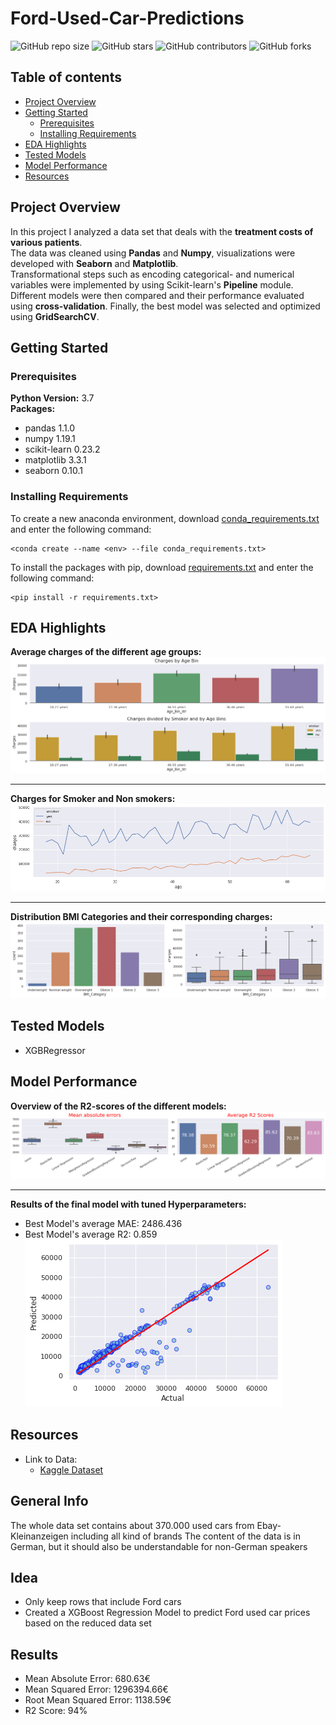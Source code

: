 # Ford-Used-Car-Predictions

![GitHub repo size](https://img.shields.io/github/repo-size/rm-kara/Ford-Used-Car-Predictions)
![GitHub stars](https://img.shields.io/github/stars/rm-kara/Ford-Used-Car-Predictions)
![GitHub contributors](https://img.shields.io/github/contributors/rm-kara/Ford-Used-Car-Predictions)
![GitHub forks](https://img.shields.io/github/forks/rm-kara/Ford-Used-Car-Predictions)

## Table of contents
* [Project Overview](#project-overview)
* [Getting Started](#getting-started)
    - [Prerequisites](#prerequisites)
    - [Installing Requirements](#installing-requirements)
* [EDA Highlights](#eda-highlights)
* [Tested Models](#tested-models)
* [Model Performance](#model-performance)
* [Resources](#resources)

## Project Overview
In this project I analyzed a data set that deals with the **treatment costs of various patients**.  
The data was cleaned using **Pandas** and **Numpy**, visualizations were developed with **Seaborn** and **Matplotlib**.  
Transformational steps such as encoding categorical- and numerical variables were implemented by using Scikit-learn's **Pipeline** module.  
Different models were then compared and their performance evaluated using **cross-validation**. Finally, the best model was selected and optimized using **GridSearchCV**.

## Getting Started

### Prerequisites
**Python Version:** 3.7  
**Packages:**
* pandas 1.1.0 
* numpy 1.19.1
* scikit-learn 0.23.2
* matplotlib 3.3.1
* seaborn 0.10.1

### Installing Requirements
To create a new anaconda environment, download [conda_requirements.txt](https://github.com/rm-kara/Medical-Insurance-Costs/blob/master/conda_requirements.txt) and enter the following command:  
```
<conda create --name <env> --file conda_requirements.txt>
```
To install the packages with pip, download [requirements.txt](https://github.com/rm-kara/Medical-Insurance-Costs/blob/master/requirements.txt) and enter the following command:  
```
<pip install -r requirements.txt>
```
## EDA Highlights
**Average charges of the different age groups:** 
![alt text](https://github.com/rm-kara/Medical-Insurance-Costs/blob/master/img/charts/Charges-Age-Groups.png "Charges Age Groups")
***
**Charges for Smoker and Non smokers:**
![alt text](https://github.com/rm-kara/Medical-Insurance-Costs/blob/master/img/charts/Smoker-vs-NonSmoker.png "Smokers vs. Non Smokers")
***
**Distribution BMI Categories and their corresponding charges:**
![alt text](https://github.com/rm-kara/Medical-Insurance-Costs/blob/master/img/charts/BMI-Distribution%26Charges.png "BMI Categories & Charges")


## Tested Models
* XGBRegressor

## Model Performance
**Overview of the R2-scores of the different models:**
![alt text](https://github.com/rm-kara/Medical-Insurance-Costs/blob/master/img/charts/Model%20Scores.png "R2 scores")
***
**Results of the final model with tuned Hyperparameters:**
* Best Model's average MAE: 2486.436
* Best Model's average R2: 0.859  
![alt text](https://github.com/rm-kara/Medical-Insurance-Costs/blob/master/img/charts/Model-Predictions.png "Model Predictions")

## Resources
* Link to Data: 
    - [Kaggle Dataset](https://www.kaggle.com/orgesleka/used-cars-database)





## General Info
The whole data set contains about 370.000 used cars from Ebay-Kleinanzeigen including all kind of brands
The content of the data is in German, but it should also be understandable for non-German speakers

## Idea
* Only keep rows that include Ford cars
* Created a XGBoost Regression Model to predict Ford used car prices based on the reduced data set

## Results
* Mean Absolute Error: 680.63€
* Mean Squared Error: 1296394.66€
* Root Mean Squared Error: 1138.59€
* R2 Score: 94%

